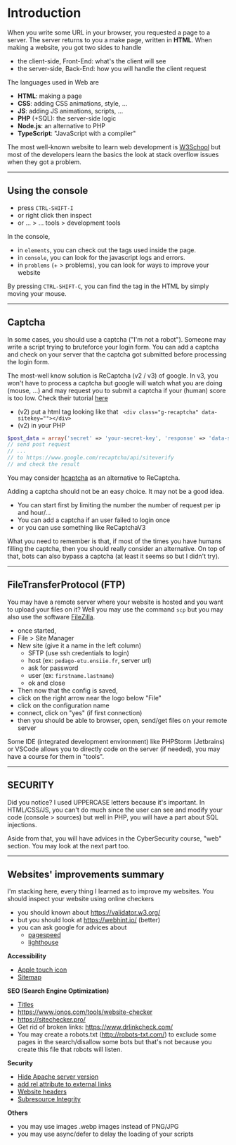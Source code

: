 # Introduction

When you write some URL in your browser, 
you requested a page to a server. 
The server returns to you a make page, written in **HTML**.
When making a website, you got two sides to handle

* the client-side, Front-End: what's the client will see
* the server-side, Back-End: how you will handle the client request

The languages used in Web are

* **HTML**: making a page
* **CSS**: adding CSS animations, style, ...
* **JS**: adding JS animations, scripts, ...
* **PHP** (+SQL): the server-side logic
* **Node.js**: an alternative to PHP
* **TypeScript**: "JavaScript with a compiler"

The most well-known website to learn web development
is [W3School](https://www.w3schools.com/) but most of the
developers learn the basics the look at
stack overflow issues when they got a problem.

<hr class="sl">

## Using the console

* press ``CTRL-SHIFT-I``
* or right click then inspect
* or ... > ... tools > development tools

In the console,

* in ``elements``, you can check out the
tags used inside the page.
* in ``console``, you can look for the javascript logs
and errors.
* in ``problems`` (+ > problems), you can look for ways
to improve your website

By pressing ``CTRL-SHIFT-C``, you can find the tag
in the HTML by simply moving your mouse.

<hr class="sr">

## Captcha

In some cases, you should use a captcha ("I'm not a robot").
Someone may write a script trying
to bruteforce your login form. You can add a captcha
and check on your server that the captcha got submitted
before processing the login form.

The most-well know solution is ReCaptcha (v2 / v3)
of google. In v3, you won't have to process a captcha
but google will watch what you are doing (mouse, ...)
and may request you to submit a captcha if your
(human) score is too low. Check their
tutorial [here](https://developers.google.com/recaptcha/intro)

* (v2) put a html tag looking like that `` <div class="g-recaptcha" data-sitekey=""></div>``
* (v2) in your PHP

```php
$post_data = array('secret' => 'your-secret-key', 'response' => 'data-site-key');
// send post request
// ...
// to https://www.google.com/recaptcha/api/siteverify
// and check the result
```

You may consider [hcaptcha](https://www.hcaptcha.com/) as
an alternative to ReCaptcha.

Adding a captcha should not be an easy choice. It may
not be a good idea.

* You can start first by limiting the number the number of request per ip and hour/...
* You can add a captcha if an user failed to login once
* or you can use something like ReCaptchaV3

What you need to remember is that, if most of the times
you have humans filling the captcha, then you should
really consider an alternative. On top of that, bots
can also bypass a captcha (at least it seems so but I
didn't try).

<hr class="sr">

## FileTransferProtocol (FTP)

You may have a remote server where your website
is hosted and you want to upload your files on it?
Well you may use the command ``scp`` but you may also
use the software [FileZilla](https://filezilla-project.org/).

* once started,
* File > Site Manager
* New site (give it a name in the left column)
  * SFTP (use ssh credentials to login)
  * host (ex: `pedago-etu.ensiie.fr`, server url)
  * ask for password
  * user (ex: `firstname.lastname`)
  * ok and close
* Then now that the config is saved,
* click on the right arrow near the logo below "File"
* click on the configuration name
* connect, click on "yes" (if first connection)
* then you should be able to browser, open, send/get
files on your remote server

Some IDE (integrated development environment) like
PHPStorm (Jetbrains) or VSCode allows you to directly code on the
server (if needed), you may have a course for them
in "tools".

<hr class="sl">

## SECURITY

Did you notice? I used UPPERCASE letters because it's important.
In HTML/CSS/JS, you can't do much since the user can
see and modify your code (console > sources) but well in
PHP, you will have a part about SQL injections. 

Aside from that, you will have advices in the CyberSecurity 
course, "web" section. You may look at the next part too.

<hr class="sr">

## Websites' improvements summary

I'm stacking here, every thing I learned as to
improve my websites. You should inspect your website
using online checkers

* you should known about <https://validator.w3.org/>
* but you should look at <https://webhint.io/> (better)
* you can ask google for advices about
  * [pagespeed](https://developers.google.com/speed/pagespeed/insights/)
  * [lighthouse](https://web.dev/measure/)

**Accessibility**

* [Apple touch icon](accessibility/apple-touch.md)
* [Sitemap](accessibility/sitemap.md)

**SEO (Search Engine Optimization)**

* [Titles](seo/titles.md)
* <https://www.ionos.com/tools/website-checker>
* <https://sitechecker.pro/>
* Get rid of broken links: <https://www.drlinkcheck.com/>
* You may create a robots.txt (<http://robots-txt.com/>)
to exclude some pages in the search/disallow some bots
but that's not because you create this file that
robots will listen.

**Security**

* [Hide Apache server version](security/apache.md)
* [add rel attribute to external links](security/links.md)
* [Website headers](security/headers.md)
* [Subresource Integrity](security/sri.md)

**Others**

* you may use images .webp images instead of PNG/JPG
* you may use async/defer to delay the loading of your scripts